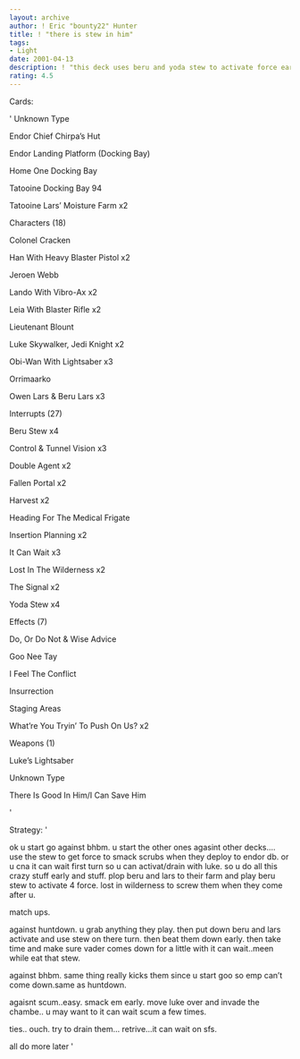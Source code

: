 ```yaml
---
layout: archive
author: ! Eric "bounty22" Hunter
title: ! "there is stew in him"
tags:
- Light
date: 2001-04-13
description: ! "this deck uses beru and yoda stew to activate force early to smack early so u win early. also u can use it can wait to stop vader and other scubs to activate with luke"
rating: 4.5
---
```

Cards: 

' 
Unknown Type

Endor Chief Chirpa’s Hut 

Endor Landing Platform (Docking Bay) 

Home One Docking Bay 

Tatooine Docking Bay 94 

Tatooine Lars’ Moisture Farm  x2


Characters (18)

Colonel Cracken 

Han With Heavy Blaster Pistol  x2

Jeroen Webb 

Lando With Vibro-Ax  x2

Leia With Blaster Rifle  x2

Lieutenant Blount 

Luke Skywalker, Jedi Knight  x2

Obi-Wan With Lightsaber  x3

Orrimaarko 

Owen Lars & Beru Lars  x3


Interrupts (27)

Beru Stew  x4

Control & Tunnel Vision  x3

Double Agent  x2

Fallen Portal  x2

Harvest  x2

Heading For The Medical Frigate 

Insertion Planning  x2

It Can Wait  x3

Lost In The Wilderness  x2

The Signal  x2

Yoda Stew  x4


Effects (7)

Do, Or Do Not & Wise Advice 

Goo Nee Tay 

I Feel The Conflict 

Insurrection 

Staging Areas 

What’re You Tryin’ To Push On Us?  x2


Weapons (1)

Luke’s Lightsaber 


Unknown Type

There Is Good In Him/I Can Save Him 

'

Strategy: '

ok u start go against bhbm. u start the other ones agasint other decks.... use the stew to get force to smack scrubs when they deploy to endor db. or u cna it can wait first turn so u can activat/drain with luke. so u do all this crazy stuff early and stuff. plop beru and lars to their farm and play beru stew to activate 4 force. lost in wilderness to screw them when they come after u. 


match ups.


against huntdown. u grab anything they play. then put down beru and lars activate and use stew on there turn. then beat them down early. then take time and make sure vader comes down for a little with it can wait..meen while eat that stew.


against bhbm. same thing really kicks them since u start goo so emp can’t come down.same as huntdown.


agaisnt scum..easy. smack em early. move luke over and invade the chambe.. u may want to it can wait scum a few times.


ties.. ouch. try to drain them... retrive...it can wait on sfs.


all do more later '